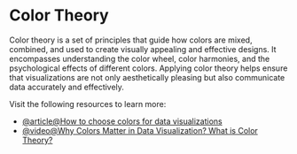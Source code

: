 # Color Theory

Color theory is a set of principles that guide how colors are mixed, combined, and used to create visually appealing and effective designs. It encompasses understanding the color wheel, color harmonies, and the psychological effects of different colors. Applying color theory helps ensure that visualizations are not only aesthetically pleasing but also communicate data accurately and effectively.

Visit the following resources to learn more:

- [@article@How to choose colors for data visualizations](https://www.atlassian.com/data/charts/how-to-choose-colors-data-visualization)
- [@video@Why Colors Matter in Data Visualization? What is Color Theory?](https://www.youtube.com/watch?v=Zs-Rbkr9LVI)